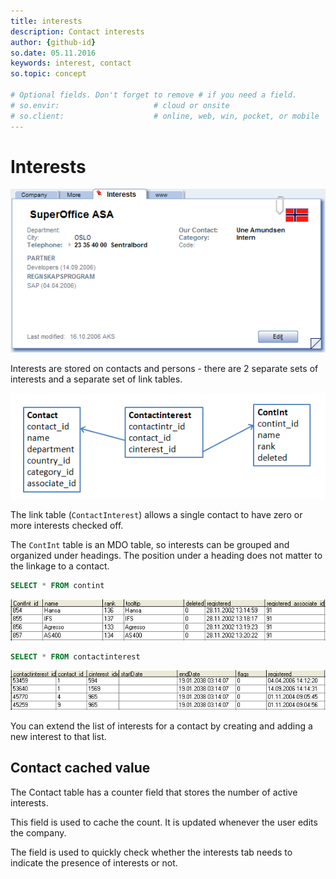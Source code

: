 ```yaml
---
title: interests
description: Contact interests
author: {github-id}
so.date: 05.11.2016
keywords: interest, contact
so.topic: concept

# Optional fields. Don't forget to remove # if you need a field.
# so.envir:                     # cloud or onsite
# so.client:                    # online, web, win, pocket, or mobile
---
```


# Interests

![ContactInterests][img1]

Interests are stored on contacts and persons - there are 2 separate sets of interests and a separate set of link tables.

![InterestLinkTable][img2]

The link table (`ContactInterest`) allows a single contact to have zero or more interests checked off.

The `ContInt` table is an MDO table, so interests can be grouped and organized under headings. The position under a heading does not matter to the linkage to a contact.

```SQL
SELECT * FROM contint
```

![InterestsTable][img3]

```SQL
SELECT * FROM contactinterest
```

![ContIntLinkTable][img4]

You can extend the list of interests for a contact by creating and adding a new interest to that list.

## Contact cached value

The Contact table has a counter field that stores the number of active interests.

This field is used to cache the count. It is updated whenever the user edits the company.

The field is used to quickly check whether the interests tab needs to indicate the presence of interests or not.

<!-- Referenced images -->
[img1]: media/contact-interests.png
[img2]: media/interestlink-table.png
[img3]: media/interests-table.png
[img4]: media/contintlink-table.png
